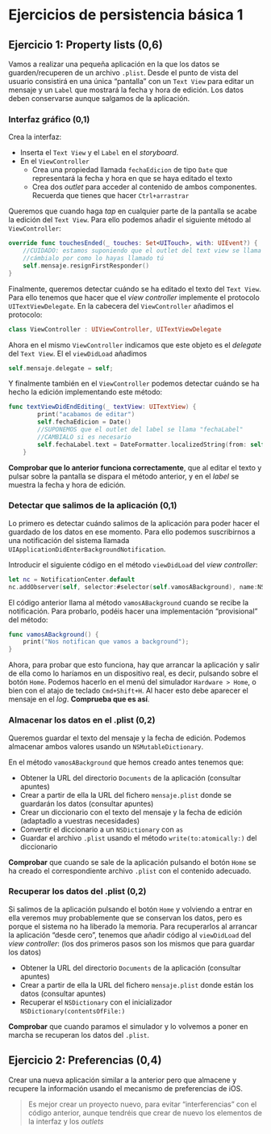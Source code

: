 # Ejercicios de persistencia básica 1


## Ejercicio 1: Property lists (0,6)

Vamos a realizar una pequeña aplicación en la que los datos se guarden/recuperen de un archivo `.plist`. Desde el punto de vista del usuario consistirá en una única “pantalla” con un `Text View` para editar un mensaje y un `Label` que mostrará la fecha y hora de edición. Los datos deben conservarse aunque salgamos de la aplicación.

### Interfaz gráfico (0,1)

Crea la interfaz:

- Inserta el `Text View` y el `Label` en el *storyboard*. 
- En el `ViewController`
	+ Crea una propiedad llamada `fechaEdicion` de tipo `Date` que representará la fecha y hora en que se haya editado el texto
	+ Crea dos *outlet* para acceder al contenido de ambos componentes. Recuerda que tienes que hacer `Ctrl+arrastrar`

Queremos que cuando haga *tap* en cualquier parte de la pantalla se acabe la edición del `Text View`. Para ello podemos añadir el siguiente método al `ViewController`:

```swift
override func touchesEnded(_ touches: Set<UITouch>, with: UIEvent?) {
	//CUIDADO: estamos suponiendo que el outlet del text view se llama "mensaje"
	//cámbialo por como lo hayas llamado tú
    self.mensaje.resignFirstResponder()
}
```

Finalmente, queremos detectar cuándo se ha editado el texto del `Text View`. Para ello tenemos que hacer que el *view controller* implemente el protocolo `UITextViewDelegate`. En la cabecera del `ViewController` añadimos el protocolo:

```swift
class ViewController : UIViewController, UITextViewDelegate
```

Ahora en el mismo `ViewController` indicamos que este objeto es el *delegate* del `Text View`. El el `viewDidLoad` añadimos

```swift
self.mensaje.delegate = self;
```

Y finalmente también en el `ViewController` podemos detectar cuándo se ha hecho la edición implementando este método:

```swift
func textViewDidEndEditing(_ textView: UITextView) {
        print("acabamos de editar")
        self.fechaEdicion = Date()
        //SUPONEMOS que el outlet del label se llama "fechaLabel"
        //CAMBIALO si es necesario
        self.fechaLabel.text = DateFormatter.localizedString(from: self.fechaEdicion, dateStyle: .short, timeStyle: .short)
    }
```

**Comprobar que lo anterior funciona correctamente**, que al editar el texto y pulsar sobre la pantalla se dispara el método anterior, y en el *label* se muestra la fecha y hora de edición.

### Detectar que salimos de la aplicación (0,1)

Lo primero es detectar cuándo salimos de la aplicación para poder hacer el guardado de los datos en ese momento. Para ello podemos suscribirnos a una notificación del sistema llamada `UIApplicationDidEnterBackgroundNotification`.

Introducir el siguiente código en el método `viewDidLoad` del *view controller*:

```swift
let nc = NotificationCenter.default
nc.addObserver(self, selector:#selector(self.vamosABackground), name:NSNotification.Name.UIApplicationDidEnterBackground, object: nil)
```

El código anterior llama al método `vamosABackground` cuando se recibe la notificación. Para probarlo, podéis hacer una implementación “provisional” del método:

```swift
func vamosABackground() {
	print("Nos notifican que vamos a background");
}
```

Ahora, para probar que esto funciona, hay que arrancar la aplicación y salir de ella como lo haríamos en un dispositivo real, es decir, pulsando sobre el botón `Home`. Podemos hacerlo en el menú del simulador `Hardware > Home`, o bien con el atajo de teclado `Cmd+Shift+H`. Al hacer esto debe aparecer el mensaje en el *log*. **Comprueba que es así**.

### Almacenar los datos en el .plist (0,2)

Queremos guardar el texto del mensaje y la fecha de edición. Podemos almacenar ambos valores usando un `NSMutableDictionary`. 

En el método `vamosABackground` que hemos creado antes tenemos que:

- Obtener la URL del directorio `Documents` de la aplicación (consultar apuntes)
- Crear a partir de ella la URL del fichero `mensaje.plist` donde se guardarán los datos (consultar apuntes)
- Crear un diccionario con el texto del mensaje y la fecha de edición (adaptadlo a vuestras necesidades)
- Convertir el diccionario a un `NSDictionary` con `as`
- Guardar el archivo `.plist` usando el método `write(to:atomically:)` del diccionario

**Comprobar** que cuando se sale de la aplicación pulsando el botón `Home` se ha creado el correspondiente archivo `.plist` con el contenido adecuado.

### Recuperar los datos del .plist (0,2)

Si salimos de la aplicación pulsando el botón `Home` y volviendo a entrar en ella veremos muy probablemente que se conservan los datos, pero es porque el sistema no ha liberado la memoria. Para recuperarlos al arrancar la aplicación “desde cero”, tenemos que  añadir código al `viewDidLoad` del *view controller*: (los dos primeros pasos son los mismos que para guardar los datos)

- Obtener la URL del directorio `Documents` de la aplicación (consultar apuntes)
- Crear a partir de ella la URL del fichero `mensaje.plist` donde están los datos (consultar apuntes)
- Recuperar el `NSDictionary` con el inicializador `NSDictionary(contentsOfFile:)`
 
**Comprobar** que cuando paramos el simulador y lo volvemos a poner en marcha se recuperan los datos del `.plist`.

## Ejercicio 2: Preferencias (0,4)

Crear una nueva aplicación similar a la anterior pero que almacene y recupere la información usando el mecanismo de preferencias de iOS. 

> Es mejor crear un proyecto nuevo, para evitar “interferencias” con el código anterior,  aunque tendréis que crear de nuevo los elementos de la interfaz y los *outlets*